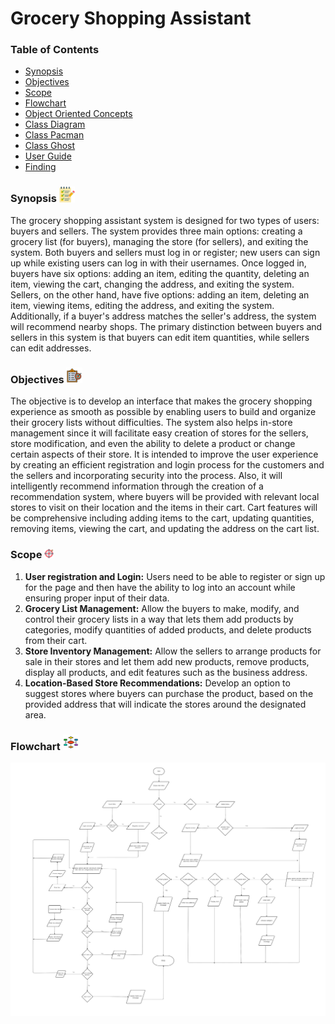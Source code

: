 # Grocery Shopping Assistant

### Table of Contents
- [Synopsis](#-synopsis)
- [Objectives](#-objectives)
- [Scope](#-Scope)
- [Flowchart](#-flowchart)
- [Object Oriented Concepts](#-Object-Oriented-Concepts)
- [Class Diagram](#-class-diagram)
- [Class Pacman](#-Class-Pacman)
- [Class Ghost](#-Class-Ghost)
- [User Guide](#-Findings)
- [Finding](#-Finding)


###  Synopsis <img src="Submission/sec04_23242/Group2/Image/synopsis.png" width="5%" height="5%">
The grocery shopping assistant system is designed for two types of users: buyers and sellers. The system provides three main options: creating a grocery list (for buyers), managing the store (for sellers), and exiting the system. Both buyers and sellers must log in or register; new users can sign up while existing users can log in with their usernames. Once logged in, buyers have six options: adding an item, editing the quantity, deleting an item, viewing the cart, changing the address, and exiting the system. Sellers, on the other hand, have five options: adding an item, deleting an item, viewing items, editing the address, and exiting the system. Additionally, if a buyer's address matches the seller's address, the system will recommend nearby shops. The primary distinction between buyers and sellers in this system is that buyers can edit item quantities, while sellers can edit addresses.


###  Objectives <img src="Submission/sec04_23242/Group2/Image/Objective.png" width="5%" height="5%">
The objective is to develop an interface that makes the grocery shopping experience as smooth as possible by enabling users to build and organize their grocery lists without difficulties. The system also helps in-store management since it will facilitate easy creation of stores for the sellers, store modification, and even the ability to delete a product or change certain aspects of their store. It is intended to improve the user experience by creating an efficient registration and login process for the customers and the sellers and incorporating security into the process. Also, it will intelligently recommend information through the creation of a recommendation system, where buyers will be provided with relevant local stores to visit on their location and the items in their cart. Cart features will be comprehensive including adding items to the cart, updating quantities, removing items, viewing the cart, and updating the address on the cart list.


###  Scope <img src="Submission/sec04_23242/Group2/Image/Scope.png" width="3%" height="3%">
1. **User registration and Login:**
Users need to be able to register or sign up for the page and then have the ability to log into an account while ensuring proper input of their data.
2.  **Grocery List Management:**
Allow the buyers to make, modify, and control their grocery lists in a way that lets them add products by categories, modify quantities of added products, and delete products from their cart.
3. **Store Inventory Management:**
Allow the sellers to arrange products for sale in their stores and let them add new products, remove products, display all products, and edit features such as the business address.
4.  **Location-Based Store Recommendations:**
Develop an option to suggest stores where buyers can purchase the product, based on the provided address that will indicate the stores around the designated area.


###  Flowchart <img src="Submission/sec04_23242/Group2/Image/flowchart.png" width="5%" height="5%">

![](Submission/sec04_23242/Group2/Image/WorkflowOOP.png)

